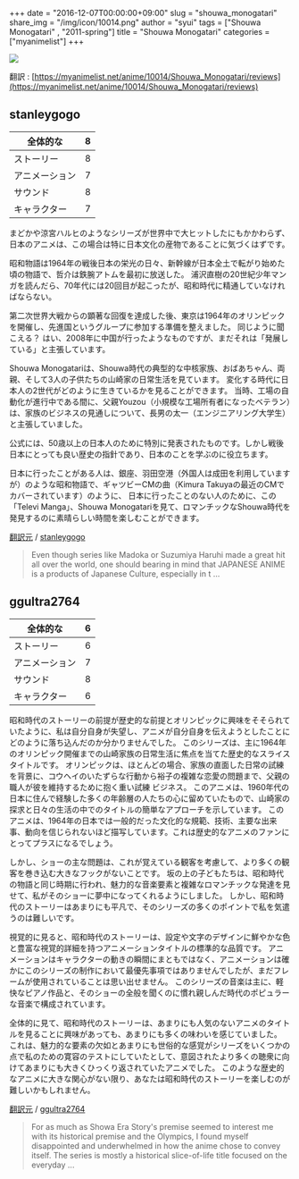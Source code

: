 +++
date = "2016-12-07T00:00:00+09:00"
slug = "shouwa_monogatari"
share_img = "/img/icon/10014.png"
author = "syui"
tags = ["Shouwa Monogatari" , "2011-spring"]
title = "Shouwa Monogatari"
categories = ["myanimelist"]
+++

![](https://myanimelist.cdn-dena.com/images/anime/5/41117.jpg)


<!--more-->

翻訳 : [https://myanimelist.net/anime/10014/Shouwa_Monogatari/reviews](https://myanimelist.net/anime/10014/Shouwa_Monogatari/reviews)


## stanleygogo



全体的な|  8
--- | ---
ストーリー|  8
アニメーション|  7
サウンド|  8
キャラクター|  7

まどかや涼宮ハルヒのようなシリーズが世界中で大ヒットしたにもかかわらず、日本のアニメは、この場合は特に日本文化の産物であることに気づくはずです。

昭和物語は1964年の戦後日本の栄光の日々、新幹線が日本全土で転がり始めた頃の物語で、哲介は鉄腕アトムを最初に放送した。 浦沢直樹の20世紀少年マンガを読んだら、70年代には20回目が起こったが、昭和時代に精通していなければならない。

第二次世界大戦からの顕著な回復を達成した後、東京は1964年のオリンピックを開催し、先進国というグループに参加する準備を整えました。 同じように聞こえる？ はい、2008年に中国が行ったようなものですが、まだそれは「発展している」と主張しています。

Shouwa Monogatariは、Shouwa時代の典型的な中核家族、おばあちゃん、両親、そして3人の子供たちの山崎家の日常生活を見ています。 変化する時代に日本人の2世代がどのように生きているかを見ることができます。 当時、工場の自動化が進行中である間に、父親Youzou（小規模な工場所有者になったベテラン）は、家族のビジネスの見通しについて、長男の太一（エンジニアリング大学生）と主張していました。

公式には、50歳以上の日本人のために特別に発表されたものです。しかし戦後日本にとっても良い歴史の指針であり、日本のことを学ぶのに役立ちます。

日本に行ったことがある人は、銀座、羽田空港（外国人は成田を利用していますが）のような昭和物語で、ギャツビーCMの曲（Kimura Takuy​​aの最近のCMでカバーされています）のように、 日本に行ったことのない人のために、この「Televi Manga」、Shouwa Monogatariを見て、ロマンチックなShouwa時代を発見するのに素晴らしい時間を楽しむことができます。

[翻訳元](https://myanimelist.net/reviews.php?id=38704) / [stanleygogo](https://myanimelist.net/profile/stanleygogo/reviews)


> Even though series like Madoka or Suzumiya Haruhi made a great hit all over the world, one should bearing in mind that JAPANESE ANIME is a products of Japanese Culture, especially in t ...

## ggultra2764



全体的な|  6
--- | ---
ストーリー|  6
アニメーション|  7
サウンド|  8
キャラクター|  6

昭和時代のストーリーの前提が歴史的な前提とオリンピックに興味をそそられていたように、私は自分自身が失望し、アニメが自分自身を伝えようとしたことにどのように落ち込んだのか分かりませんでした。 このシリーズは、主に1964年のオリンピック開催までの山崎家族の日常生活に焦点を当てた歴史的なスライスタイトルです。 オリンピックは、ほとんどの場合、家族の直面した日常の試練を背景に、コウヘイのいたずらな行動から裕子の複雑な恋愛の問題まで、父親の職人が彼を維持するために抱く重い試練 ビジネス。 このアニメは、1960年代の日本に住んで経験した多くの年齢層の人たちの心に留めていたもので、山崎家の探求と日々の生活の中でのタイトルの簡単なアプローチを示しています。 このアニメは、1964年の日本では一般的だった文化的な規範、技術、主要な出来事、動向を信じられないほど描写しています。これは歴史的なアニメのファンにとってプラスになるでしょう。

しかし、ショーの主な問題は、これが覚えている観客を考慮して、より多くの観客を巻き込む大きなフックがないことです。 坂の上の子どもたちは、昭和時代の物語と同じ時期に行われ、魅力的な音楽要素と複雑なロマンチックな発達を見せて、私がそのショーに夢中になってくれるようにしました。 しかし、昭和時代のストーリーはあまりにも平凡で、そのシリーズの多くのポイントで私を気遣うのは難しいです。

視覚的に見ると、昭和時代のストーリーは、設定や文字のデザインに鮮やかな色と豊富な視覚的詳細を持つアニメーションタイトルの標準的な品質です。 アニメーションはキャラクターの動きの瞬間にまともではなく、アニメーションは確かにこのシリーズの制作において最優先事項ではありませんでしたが、まだフレームが使用されていることは思い出せません。 このシリーズの音楽は主に、軽快なピアノ作品と、そのショーの全般を聞くのに慣れ親しんだ時代のポピュラーな音楽で構成されています。

全体的に見て、昭和時代のストーリーは、あまりにも人気のないアニメのタイトルを見ることに興味があっても、あまりにも多くの味わいを感じていました。 これは、魅力的な要素の欠如とあまりにも世俗的な感覚がシリーズをいくつかの点で私のための寛容のテストにしていたとして、意図されたより多くの聴衆に向けてあまりにも大きくひっくり返されていたアニメでした。 このような歴史的なアニメに大きな関心がない限り、あなたは昭和時代のストーリーを楽しむのが難しいかもしれません。

[翻訳元](https://myanimelist.net/reviews.php?id=74163) / [ggultra2764](https://myanimelist.net/profile/ggultra2764/reviews)


> For as much as Showa Era Story's premise seemed to interest me with its historical premise and the Olympics, I found myself disappointed and underwhelmed in how the anime chose to convey itself. The series is mostly a historical slice-of-life title focused on the everyday ...
